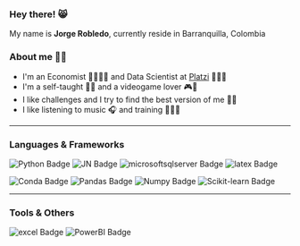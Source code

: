 ### Hey there! 😸 
My name is **Jorge Robledo**, currently reside in Barranquilla, Colombia

### About me 👋🏻
- I'm an Economist 👨🏻‍💼💼 and Data Scientist at [Platzi](https://platzi.com/p/robledo.1337/) 👨🏻‍💻 
- I'm a self-taught ✍🏻 and a videogame lover 🎮👾
- I like challenges and I try to find the best version of me 👊🏻
- I like listening to music 🎧 and training 🏃🏻‍♂️

---
### Languages & Frameworks
![Python Badge](https://img.shields.io/badge/Python-100000.svg?style=for-the-badge&logo=python&logoColor=3776AB)
![JN Badge](https://img.shields.io/badge/Jupyter-100000.svg?&style=for-the-badge&logo=Jupyter&logoColor=whiten)
![microsoftsqlserver Badge](https://img.shields.io/badge/Microsoft-100000-SQL-100000.svg?style=for-the-badge&logo=microsoftsqlserver&logoColor=CC2927)
![latex Badge](https://img.shields.io/badge/LaTeX-100000.svg?&style=for-the-badge&logo=latex&logoColor=008080)

![Conda Badge](https://img.shields.io/badge/conda-44A833.svg?&style=for-the-badge&logo=anaconda&logoColor=white)
![Pandas Badge](https://img.shields.io/badge/Pandas-150458?style=for-the-badge&logo=pandas&logoColor=white)
![Numpy Badge](https://img.shields.io/badge/Numpy-013243?style=for-the-badge&logo=numpy&logoColor=white)
![Scikit-learn Badge](https://img.shields.io/badge/Sklearn-F7931E?style=for-the-badge&logo=scikit-learn&logoColor=white)

---
### Tools & Others
![excel Badge](https://img.shields.io/badge/Excel-217346?style=for-the-badge&logo=excel&logoColor=white)
![PowerBI Badge](https://img.shields.io/badge/PowerBI-F2C811?style=for-the-badge&logo=powerbi&logoColor=white)

